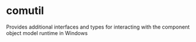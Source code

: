 # comutil
Provides additional interfaces and types for interacting with the component object model runtime in Windows
